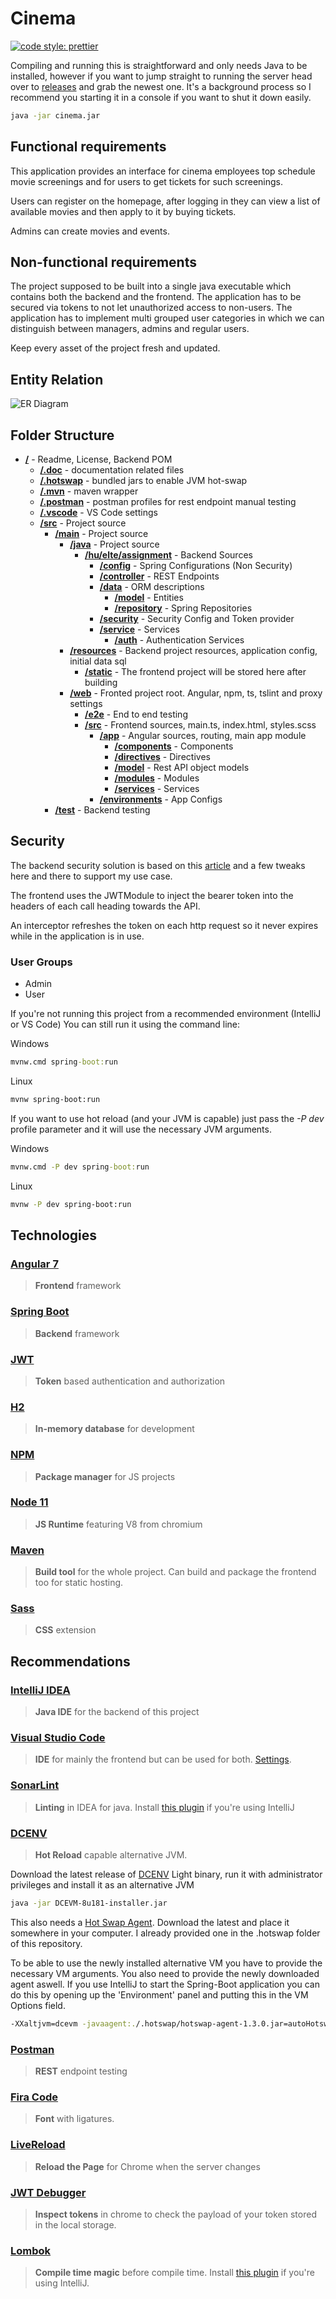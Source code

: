 # Cinema

[![code style: prettier](https://img.shields.io/badge/code_style-prettier-ff69b4.svg?style=flat-square)](https://github.com/prettier/prettier)

Compiling and running this is straightforward and only needs Java to be installed, however if you want to jump straight to running the server head over to [releases](https://github.com/AlexAegis/elte-appdev/releases) and grab the newest one. It's a background process so I recommend you starting it in a console if you want to shut it down easily.

```cmd
java -jar cinema.jar
```

## Functional requirements

This application provides an interface for cinema employees top schedule movie screenings and for users to get tickets for such screenings.

Users can register on the homepage, after logging in they can view a list of available movies and then apply to it by buying tickets.

Admins can create movies and events.

## Non-functional requirements

The project supposed to be built into a single java executable which contains both the backend and the frontend.
The application has to be secured via tokens to not let unauthorized access to non-users.
The application has to implement multi grouped user categories in which we can distinguish between managers, admins
and regular users.

Keep every asset of the project fresh and updated.

## Entity Relation

![ER Diagram](./.doc/er-diagram.png 'Logo Title Text 1')

## Folder Structure

- **[/](.)** - Readme, License, Backend POM
  - **[/.doc](./.doc)** - documentation related files
  - **[/.hotswap](./.hotswap)** - bundled jars to enable JVM hot-swap
  - **[/.mvn](./.mvn)** - maven wrapper
  - **[/.postman](./.postman)** - postman profiles for rest endpoint manual testing
  - **[/.vscode](./.vscode)** - VS Code settings
  - **[/src](./src)** - Project source
    - **[/main](./src/main)** - Project source
      - **[/java](./src/main/java)** - Project source
        - **[/hu/elte/assignment](./src/main/java/hu/elte/assignment)** - Backend Sources
          - **[/config](./src/main/java/hu/elte/assignment/config)** - Spring Configurations (Non Security)
          - **[/controller](./src/main/java/hu/elte/assignment/controller)** - REST Endpoints
          - **[/data](./src/main/java/hu/elte/assignment/data)** - ORM descriptions
            - **[/model](./src/main/java/hu/elte/assignment/data/model)** - Entities
            - **[/repository](./src/main/java/hu/elte/assignment/data/repository)** - Spring Repositories
          - **[/security](./src/main/java/hu/elte/assignment/security)** - Security Config and Token provider
          - **[/service](./src/main/java/hu/elte/assignment/service)** - Services
            - **[/auth](./src/main/java/hu/elte/assignment/service/auth)** - Authentication Services
      - **[/resources](./src/main/resources)** - Backend project resources, application config, initial data sql
        - **[/static](./src/main/resources/static)** - The frontend project will be stored here after building
      - **[/web](./src/main/web)** - Fronted project root. Angular, npm, ts, tslint and proxy settings
        - **[/e2e](./src/main/web/e2e)** - End to end testing
        - **[/src](./src/main/web/src)** - Frontend sources, main.ts, index.html, styles.scss
          - **[/app](./src/main/web/src/app)** - Angular sources, routing, main app module
            - **[/components](./src/main/web/src/app/components)** - Components
            - **[/directives](./src/main/web/src/app/directives)** - Directives
            - **[/model](./src/main/web/src/app/model)** - Rest API object models
            - **[/modules](./src/main/web/src/app/modules)** - Modules
            - **[/services](./src/main/web/src/app/services)** - Services
          - **[/environments](./src/main/web/src/environments)** - App Configs
    - **[/test](./src/test)** - Backend testing

## Security

The backend security solution is based on this [article](https://octoperf.com/blog/2018/03/08/securing-rest-api-spring-security/) and a few tweaks here and there to support my use case.

The frontend uses the JWTModule to inject the bearer token into the headers of each call heading towards the API.

An interceptor refreshes the token on each http request so it never expires while in the application is in use.

### User Groups

- Admin
- User

If you're not running this project from a recommended environment (IntelliJ or VS Code) You can still run it using the
command line:

Windows

```cmd
mvnw.cmd spring-boot:run
```

Linux

```bash
mvnw spring-boot:run
```

If you want to use hot reload (and your JVM is capable) just pass the _-P dev_ profile parameter and it will use the
necessary JVM arguments.

Windows

```cmd
mvnw.cmd -P dev spring-boot:run
```

Linux

```bash
mvnw -P dev spring-boot:run
```

## Technologies

### [Angular 7](https://angular.io/)

> **Frontend** framework

### [Spring Boot](https://spring.io/projects/spring-boot)

> **Backend** framework

### [JWT](https://jwt.io/)

> **Token** based authentication and authorization

### [H2](http://www.h2database.com/html/main.html)

> **In-memory database** for development

### [NPM](https://www.npmjs.com/)

> **Package manager** for JS projects

### [Node 11](https://nodejs.org/en/)

> **JS Runtime** featuring V8 from chromium

### [Maven](https://maven.apache.org/)

> **Build tool** for the whole project. Can build and package the frontend too for static hosting.

### [Sass](https://sass-lang.com/)

> **CSS** extension

## Recommendations

### [IntelliJ IDEA](https://www.jetbrains.com/idea/)

> **Java IDE** for the backend of this project

### [Visual Studio Code](https://code.visualstudio.com/)

> **IDE** for mainly the frontend but can be used for both. [Settings](./.vscode/).

### [SonarLint](https://www.sonarlint.org/intellij/)

> **Linting** in IDEA for java.
> Install [this plugin](https://plugins.jetbrains.com/plugin/7973-sonarlint) if you're using IntelliJ

### [DCENV](https://dcevm.github.io/)

> **Hot Reload** capable alternative JVM.

Download the latest release of [DCENV](https://dcevm.github.io/) Light binary, run it with administrator
privileges and install it as an alternative JVM

```bash
java -jar DCEVM-8u181-installer.jar
```

This also needs a [Hot Swap Agent](https://github.com/HotswapProjects/HotswapAgent/releases). Download the latest and
place it somewhere in your computer. I already provided one in the .hotswap folder of this repository.

To be able to use the newly installed alternative VM you have to provide the necessary VM arguments.
You also need to provide the newly downloaded agent aswell. If you use IntelliJ to start the Spring-Boot application
you can do this by opening up the 'Environment' panel and putting this in the VM Options field.

```bash
-XXaltjvm=dcevm -javaagent:./.hotswap/hotswap-agent-1.3.0.jar=autoHotswap=true
```

### [Postman](https://www.getpostman.com/)

> **REST** endpoint testing

### [Fira Code](https://github.com/tonsky/FiraCode)

> **Font** with ligatures.

### [LiveReload](https://chrome.google.com/webstore/detail/livereload/jnihajbhpnppcggbcgedagnkighmdlei)

> **Reload the Page** for Chrome when the server changes

### [JWT Debugger](https://chrome.google.com/webstore/detail/jwt-debugger/ppmmlchacdbknfphdeafcbmklcghghmd?hl=en)

> **Inspect tokens** in chrome to check the payload of your token stored in the local storage.

### [Lombok](https://projectlombok.org/)

> **Compile time magic** before compile time.
> Install [this plugin](https://plugins.jetbrains.com/plugin/6317-lombok-plugin) if you're using IntelliJ.
